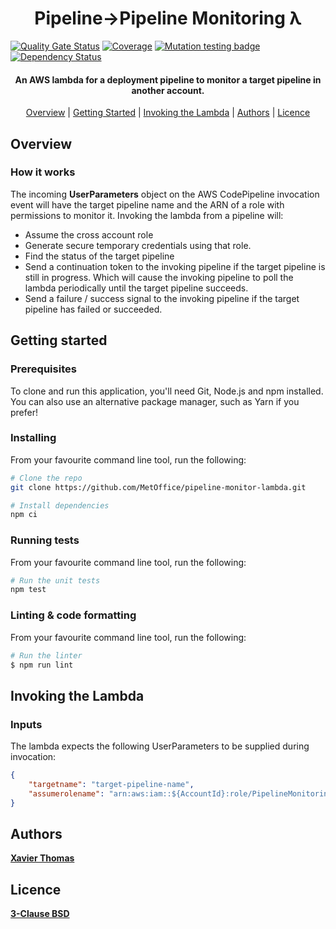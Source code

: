 <h1 align="center">Pipeline->Pipeline Monitoring λ</h1>

[![Quality Gate Status](https://sonarcloud.io/api/project_badges/measure?project=xavier-thomas_aws-pipeline-monitor-lambda&metric=alert_status)](https://sonarcloud.io/dashboard?id=xavier-thomas_aws-pipeline-monitor-lambda)
[![Coverage](https://sonarcloud.io/api/project_badges/measure?project=xavier-thomas_aws-pipeline-monitor-lambda&metric=coverage)](https://sonarcloud.io/dashboard?id=xavier-thomas_aws-pipeline-monitor-lambda)
[![Mutation testing badge](https://img.shields.io/endpoint?style=flat&url=https%3A%2F%2Fbadge-api.stryker-mutator.io%2Fgithub.com%2Fxavier-thomas%2Faws-pipeline-monitor-lambda%2Fmaster)](https://dashboard.stryker-mutator.io/reports/github.com/xavier-thomas/aws-pipeline-monitor-lambda/master)
[![Dependency Status](https://david-dm.org/xavier-thomas/aws-pipeline-monitor-lambda.svg)](https://david-dm.org/xavier-thomas/aws-pipeline-monitor-lambda)


<h4 align="center">An AWS lambda for a deployment pipeline to monitor a target pipeline in another account.</h4>

<p align="center">
    <a href="#overview">Overview</a> |
	<a href="#getting-started">Getting Started</a> |
	<a href="#invoking-the-lambda">Invoking the Lambda</a> |
  	<a href="#authors">Authors</a> |
  	<a href="#licence">Licence</a>
</p>

## Overview
### How it works
The incoming **UserParameters** object on the AWS CodePipeline invocation event will have the target pipeline name and the ARN of a role with permissions to monitor it.
Invoking the lambda from a pipeline will:
* Assume the cross account role
* Generate secure temporary credentials using that role.
* Find the status of the target pipeline
* Send a continuation token to the invoking pipeline if the target pipeline is still in progress. Which will cause the invoking pipeline to poll the lambda periodically until the target pipeline succeeds.
* Send a failure / success signal to the invoking pipeline if the target pipeline has failed or succeeded.

## Getting started
### Prerequisites
To clone and run this application, you'll need Git, Node.js and npm installed. You can also use an alternative package manager, such as Yarn if you prefer!

### Installing
From your favourite command line tool, run the following:
```bash
# Clone the repo
git clone https://github.com/MetOffice/pipeline-monitor-lambda.git

# Install dependencies
npm ci
```

### Running tests
From your favourite command line tool, run the following:
```bash
# Run the unit tests
npm test
```

### Linting & code formatting
From your favourite command line tool, run the following:
```bash
# Run the linter
$ npm run lint
```

## Invoking the Lambda
### Inputs
The lambda expects the following UserParameters to be supplied during invocation:
```JSON
{
    "targetname": "target-pipeline-name",
    "assumerolename": "arn:aws:iam::${AccountId}:role/PipelineMonitoringRole-${Tier}"
}
```

## Authors
**[Xavier Thomas](https://github.com/xavier-thomas)**

## Licence
**[3-Clause BSD](./LICENCE)**
